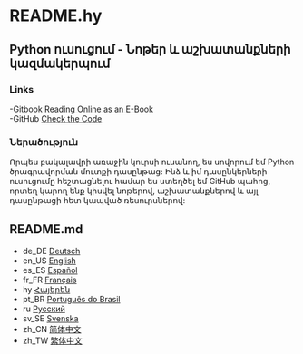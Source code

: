 # README.hy

## Python ուսուցում - Նոթեր և աշխատանքների կազմակերպում

### Links

-Gitbook [Reading Online as an E-Book](https://mc-shengxia.gitbook.io/python-learning-notes/)\
-GitHub [Check the Code](https://github.com/panda-lsy/Python-Learning-Notes-Homework)

### Ներածություն

Որպես բակալավրի առաջին կուրսի ուսանող, ես սովորում եմ Python ծրագրավորման մուտքի դասընթաց: Ինձ և իմ դասընկերների ուսուցումը հեշտացնելու համար ես ստեղծել եմ GitHub պահոց, որտեղ կարող ենք կիսվել նոթերով, աշխատանքներով և այլ դասընթացի հետ կապված ռեսուրսներով:

## README.md

* de\_DE [Deutsch](../readme/readme/README.de_DE.md)
* en\_US [English](../readme/readme/README.en_US.md)
* es\_ES [Español](../readme/readme/README.es_ES.md)
* fr\_FR [Français](../readme/readme/README.fr_FR.md)
* hy [Հայերեն](../readme/readme/README.hy.md)
* pt\_BR [Português do Brasil](../readme/readme/README.pt_BR.md)
* ru [Русский](../readme/readme/README.ru.md)
* sv\_SE [Svenska](../readme/readme/README.sv_SE.md)
* zh\_CN [简体中文](../readme/)
* zh\_TW [繁体中文](../readme/readme/README.zh_TW.md)
